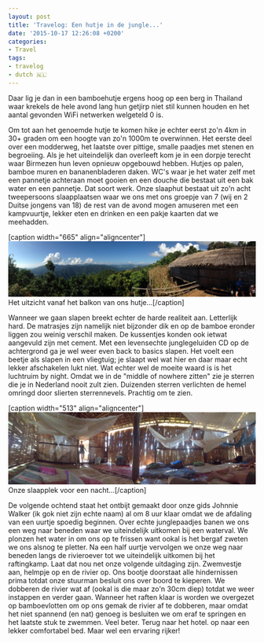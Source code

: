 ```yaml
---
layout: post
title: 'Travelog: Een hutje in de jungle...'
date: '2015-10-17 12:26:08 +0200'
categories:
- Travel
tags:
- travelog
- dutch 🇳🇱
---
```


Daar lig je dan in een bamboehutje ergens hoog op een berg in Thailand waar krekels de hele avond lang hun getjirp niet stil kunnen houden en het aantal gevonden WiFi netwerken welgeteld 0 is.

Om tot aan het genoemde hutje te komen hike je echter eerst zo'n 4km in 30+ graden om een hoogte van zo'n 1000m te overwinnen. Het eerste deel over een modderweg, het laatste over pittige, smalle paadjes met stenen en begroeiing. Als je het uiteindelijk dan overleeft kom je in een dorpje terecht waar Birmezen hun leven opnieuw opgebouwd hebben. Hutjes op palen, bamboe muren en bananenbladeren daken. WC's waar je het water zelf met een pannetje achteraan moet gooien en een douche die bestaat uit een bak water en een pannetje. Dat soort werk. Onze slaaphut bestaat uit zo'n acht tweepersoons slaapplaatsen waar we ons met ons groepje van 7 (wij en 2 Duitse jongens van 18) de rest van de avond mogen amuseren met een kampvuurtje, lekker eten en drinken en een pakje kaarten dat we meehadden.

[caption width="665" align="aligncenter"][![Het uitzicht vanaf het balkon van ons hutje...](/images/posts/IMG_3543.jpg "Het uitzicht vanaf het balkon van ons hutje...")](/images/posts/IMG_3543.jpg) Het uitzicht vanaf het balkon van ons hutje...[/caption]

Wanneer we gaan slapen breekt echter de harde realiteit aan. Letterlijk hard. De matrasjes zijn namelijk niet bijzonder dik en op de bamboe eronder liggen zou weinig verschil maken. De kussentjes konden ook ietwat aangevuld zijn met cement. Met een levensechte junglegeluiden CD op de achtergrond ga je wel weer even back to basics slapen. Het voelt een beetje als slapen in een vliegtuig; je slaapt wel wat hier en daar maar echt lekker afschakelen lukt niet. Wat echter wel de moeite waard is is het luchtruim by night. Omdat we in de "middle of nowhere zitten" zie je sterren die je in Nederland nooit zult zien. Duizenden sterren verlichten de hemel omringd door slierten sterrennevels. Prachtig om te zien.

[caption width="513" align="aligncenter"][![Onze slaapplek voor een nacht...](/images/posts/IMG_3541.jpg "Onze slaapplek voor een nacht...")](/images/posts/IMG_3541.jpg) Onze slaapplek voor een nacht...[/caption]

De volgende ochtend staat het ontbijt gemaakt door onze gids Johnnie Walker (ik gok niet zijn echte naam) al om 8 uur klaar omdat we de afdaling van een uurtje spoedig beginnen. Over echte junglepaadjes banen we ons een weg naar beneden waar we uiteindelijk uitkomen bij een waterval. We plonzen het water in om ons op te frissen want ookal is het bergaf zweten we ons alsnog te pletter. Na een half uurtje vervolgen we onze weg naar beneden langs de rivieroever tot we uiteindelijk uitkomen bij het raftingkamp. Laat dat nou net onze volgende uitdaging zijn. Zwemvestje aan, helmpje op en de rivier op. Ons bootje doorstaat alle hindernissen prima totdat onze stuurman besluit ons over boord te kieperen. We dobberen de rivier wat af (ookal is die maar zo'n 30cm diep) totdat we weer instappen en verder gaan. Wanneer het raften klaar is worden we overgezet op bamboevlotten om op ons gemak de rivier af te dobberen, maar omdat het niet spannend (en nat) genoeg is besluiten we om eraf te springen en het laatste stuk te zwemmen. Veel beter. Terug naar het hotel. op naar een lekker comfortabel bed. Maar wel een ervaring rijker!
